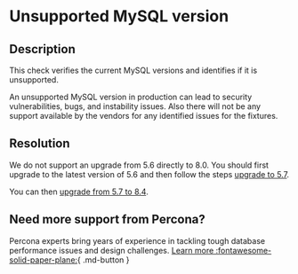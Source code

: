 # Unsupported MySQL version

## Description

This check verifies the current MySQL versions and identifies if it is unsupported.

An unsupported MySQL version in production can lead to security vulnerabilities, bugs, and instability issues. Also there will not be any support available by the vendors for any identified issues for the fixtures.

## Resolution

We do not support an upgrade from 5.6 directly to 8.0. You should first upgrade to the latest version of 5.6 and then follow the steps [upgrade to 5.7](https://docs.percona.com/percona-server/5.7/upgrade.html).

You can then [upgrade from 5.7 to 8.4](https://docs.percona.com/percona-server/8.4/upgrade.html).

## Need more support from Percona?

Percona experts bring years of experience in tackling tough database performance issues and design challenges.
[Learn more :fontawesome-solid-paper-plane:](https://per.co.na/subscribe){ .md-button }
